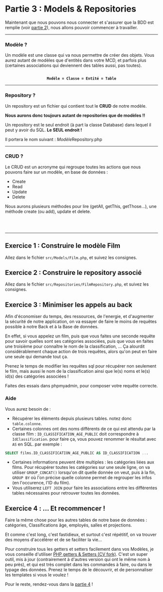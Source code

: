 # Partie 3 : Models & Repositories
Maintenant que nous pouvons nous connecter et s'assurer que la BDD est remplie (voir [partie 2](<partie 2.md>)), nous allons pouvoir commencer à travailler.

---
### Modèle ?
Un modèle est une classe qui va nous permettre de créer des objets. Vous aurez autant de modèles que d'entités dans votre MCD, et parfois plus (certaines associations qui deviennent des tables aussi, pas toutes).
<center><code><b>
 Modèle = Classe = Entité = Table 
</code></b></center>

---
### Repository ?
Un repository est un fichier qui contient tout le **CRUD** de notre modèle.

**Nous aurons donc toujours autant de repositories que de modèles !!**

Un repository est le seul endroit (à part la classe Database) dans lequel il peut y avoir du SQL. **Le SEUL endroit !**

Il portera le nom suivant : *Modèle*Repository.php

---
### CRUD ?
Le CRUD est un acronyme qui regroupe toutes les actions que nous pouvons faire sur un modèle, en base de données :
- Create
- Read
- Update
- Delete

Nous aurons plusieurs méthodes pour lire (getAll, getThis, getThose...), une méthode create (ou add), update et delete.

<br><br>

---
## Exercice 1 : Construire le modèle Film
Allez dans le fichier `src/Models/Film.php`, et suivez les consignes.

## Exercice 2 : Construire le repository associé
Allez dans le fichier `src/Repositories/FilmRepository.php`, et suivez les consignes.

## Exercice 3 : Minimiser les appels au back
Afin d'économiser du temps, des ressources, de l'energie, et d'augmenter la sécurité de notre application, on va essayer de faire le moins de requêtes possible à notre Back et à la Base de données.

En effet, si vous appelez un film, puis que vous faites une seconde requête pour savoir quelles sont ses catégories associées, puis que vous en faites une troisième pour connaître le nom de la classification, ... Ça alourdit considérablement chaque action de trois requêtes, alors qu'on peut en faire une seule qui demande tout ça.

Prenez le temps de modifier les requêtes sql pour récupérer non seulement le film, mais aussi le nom de la classification ainsi que le(s) noms et le(s) id(s) des catégories associées !

Faites des essais dans phpmyadmin, pour composer votre requête correcte.

### Aide 
Vous aurez besoin de :
- Récupérer les éléments depuis plusieurs tables. notez donc `table.colonne`.
- Certaines colonnes ont des noms différents de ce qui est attendu par la classe film : `ID_CLASSIFICATION_AGE_PUBLIC` doit correspondre à `IdClassification`. pour faire ça, vous pouvez renommer le résultat avec `AS` en SQL. par exemple :
```sql
SELECT films.ID_CLASSIFICATION_AGE_PUBLIC AS ID_CLASSIFICATION ...
```
- Certaines informations peuvent être multiples : les catégories liées aux films. Pour récupérer toutes les catégories sur une seule ligne, on va utiliser `GROUP_CONCAT()` lorsqu'on dit quelle donnée on veut, puis à la fin, `GROUP BY` où l'on précise quelle colonne permet de regrouper les infos (en l'occurence, l'ID du film).
- Vous utiliserez `LEFT JOIN` pour faire les associations entre les différentes tables nécessaires pour retrouver toutes les données.


## Exercice 4 : ... Et recommencer !
Faire la même chose pour les autres tables de notre base de données : catégories, Classifications âge, employés, salles et projections.

Et comme c'est long, c'est fastidieux, et surtout c'est répétitif, on va trouver des moyens d'accélérer et de se faciliter la vie... 

Pour construire tous les getters et setters facilement dans vos Modèles, je vous conseille d'utiliser [PHP getters & Setters (CV fork)](https://marketplace.visualstudio.com/items?itemName=cvergne.vscode-php-getters-setters-cv). 
C'est un super outil, mis à jour (contrairement à d'autres version qui ont le même nom à peu près), et qui est très complet dans les commandes à faire, ou dans le typage des données. Prenez le temps de le découvrir, et de personnaliser les templates si vous le voulez !

Pour le reste, rendez-vous dans la [partie 4](<partie 4.md>) !
